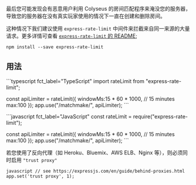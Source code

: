 最后您可能发现会有恶意用户利用 Colyseus 的房间匹配程序来淹没您的服务器，导致您的服务器在没有真实玩家使用的情况下一直在创建和删除房间。

这种情况下我们建议使用 `express-rate-limit` 中间件来拦截来自同一来源的大量请求。更多详情可查看 [`express-rate-limit` 的 README](https://github.com/nfriedly/express-rate-limit);

``` npm install --save express-rate-limit ```

## 用法

\`\`\`typescript fct\_label="TypeScript" import rateLimit from "express-rate-limit";

const apiLimiter = rateLimit({ windowMs:15 * 60 * 1000, // 15 minutes max:100 }); app.use("/matchmake/", apiLimiter); \`\`\`

\`\`\`javascript fct\_label="JavaScript" const rateLimit = require("express-rate-limit");

const apiLimiter = rateLimit({ windowMs:15 * 60 * 1000, // 15 minutes max:100 }); app.use("/matchmake/", apiLimiter); \`\`\`


若您使用了反向代理（如 Heroku、Bluemix、AWS ELB、Nginx 等），则必须同时启用 `"trust proxy"`

```javascript // see https://expressjs.com/en/guide/behind-proxies.html app.set('trust proxy', 1); ```